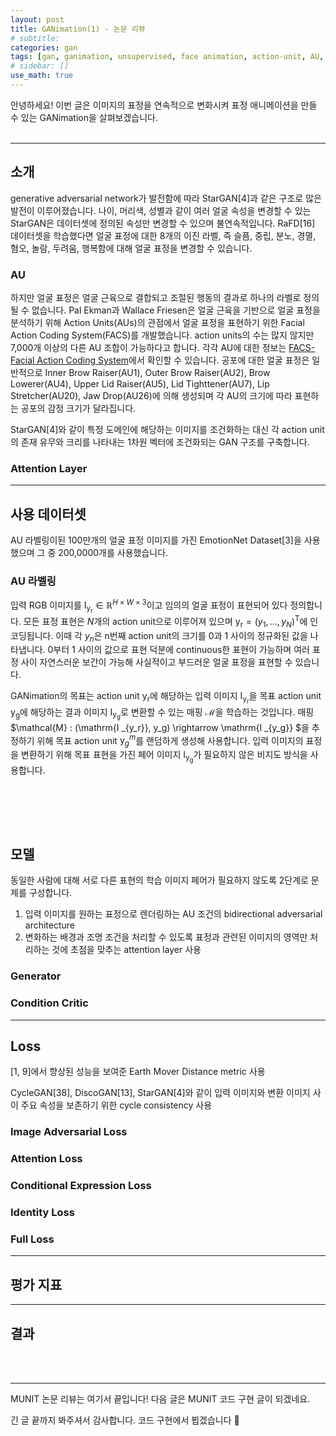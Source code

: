 ```yaml
---
layout: post
title: GANimation(1) - 논문 리뷰
# subtitle:
categories: gan
tags: [gan, ganimation, unsupervised, face animation, action-unit, AU, 생성 모델, 논문 리뷰]
# sidebar: []
use_math: true
---
```


안녕하세요!
이번 글은 이미지의 표정을 연속적으로 변화시켜 표정 애니메이션을 만들 수 있는 GANimation을 살펴보겠습니다.
<br><br>

---

## 소개

generative adversarial network가 발전함에 따라 StarGAN[4]과 같은 구조로 많은 발전이 이루어졌습니다. 나이, 머리색, 성별과 같이 여러 얼굴 속성을 변경할 수 있는 StarGAN은 데이터셋에 정의된 속성만 변경할 수 있으며 불연속적입니다. RaFD[16] 데이터셋을 학습했다면 얼굴 표정에 대한 8개의 이진 라벨, 즉 슬픔, 중립, 분노, 경멸, 혐오, 놀람, 두려움, 행복함에 대해 얼굴 표정을 변경할 수 있습니다.

### AU
하지만 얼굴 표정은 얼굴 근육으로 결합되고 조절된 행동의 결과로 하나의 라벨로 정의될 수 없습니다. Pal Ekman과 Wallace Friesen은 얼굴 근육을 기반으로 얼굴 표정을 분석하기 위해 Action Units(AUs)의 관점에서 얼굴 표정을 표현하기 위한 Facial Action Coding System(FACS)를 개발했습니다. action units의 수는 많지 않지만 7,000개 이상의 다른 AU 조합이 가능하다고 합니다. 각각 AU에 대한 정보는 <a href="https://www.cs.cmu.edu/~face/facs.htm" target="_blank">FACS-Facial Action Coding System</a>에서 확인할 수 있습니다. 공포에 대한 얼굴 표정은 일반적으로 Inner Brow Raiser(AU1), Outer Brow Raiser(AU2), Brow Lowerer(AU4), Upper Lid Raiser(AU5), Lid Tighttener(AU7), Lip Stretcher(AU20), Jaw Drop(AU26)에 의해 생성되며 각 AU의 크기에 따라 표현하는 공포의 감정 크기가 달라집니다.

StarGAN[4]와 같이 특정 도메인에 해당하는 이미지를 조건화하는 대신 각 action unit의 존재 유무와 크리를 나타내는 1차원 벡터에 조건화되는 GAN 구조를 구축합니다.


### Attention Layer

---

## 사용 데이터셋
AU 라벨링이된 100만개의 얼굴 표정 이미지를 가진 EmotionNet Dataset[3]을 사용했으며 그 중 200,0000개를 사용했습니다.

### AU 라벨링
입력 RGB 이미지를 $\mathrm{I _{y_r}} \in \mathbb{R} ^{H \times W \times 3}$이고 임의의 얼굴 표정이 표현되어 있다 정의합니다. 모든 표정 표현은 $N$개의 action unit으로 이루어져 있으며 $\mathrm{y_r} = (y_1, \dots, y_N)^{\mathsf{T}}$에 인코딩됩니다. 이때 각 $y_n$은 n번째 action unit의 크기를 0과 1 사이의 정규화된 값을 나타냅니다. 0부터 1 사이의 값으로 표현 덕분에 continuous한 표현이 가능하며 여러 표정 사이 자연스러운 보간이 가능해 사실적이고 부드러운 얼굴 표정을 표현할 수 있습니다.

GANimation의 목표는 action unit $\mathrm{y_r}$에 해당하는 입력 이미지 $\mathrm{I _{y_r}}$을 목표 action unit $\mathrm{y_g}$에 해당하는 결과 이미지 $\mathrm{I _{y_g}}$로 변환할 수 있는 매핑 $\mathcal{M}$을 학습하는 것입니다. 매핑 $\mathcal{M} : (\mathrm{I _{y_r}}, y_g) \rightarrow \mathrm{I _{y_g}} $을 추정하기 위해 목표 action unit $\mathrm{y}^m_g$를 랜덤하게 생성해 사용합니다. 입력 이미지의 표정을 변환하기 위해 목표 표현을 가진 페어 이미지 $\mathrm{I _{y_g}}$가 필요하지 않은 비지도 방식을 사용합니다.

<br><br>
---

## 모델

동일한 사람에 대해 서로 다른 표현의 학습 이미지 페어가 필요하지 않도록 2단계로 문제를 구성합니다.
1. 입력 이미지를 원하는 표정으로 렌더링하는 AU 조건의 bidirectional adversarial architecture
2. 변화하는 배경과 조명 조건을 처리할 수 있도록 표정과 관련된 이미지의 영역만 처리하는 것에 초점을 맞추는 attention layer 사용


### Generator

### Condition Critic

---

## Loss
[1, 9]에서 향상된 성능을 보여준 Earth Mover Distance metric 사용

CycleGAN[38], DiscoGAN[13], StarGAN[4]와 같이 입력 이미지와 변환 이미지 사이 주요 속성을 보존하기 위한 cycle consistency 사용

### Image Adversarial Loss

### Attention Loss

### Conditional Expression Loss

### Identity Loss

### Full Loss

---

## 평가 지표


---

## 결과


<br><br>

---

MUNIT 논문 리뷰는 여기서 끝입니다! 다음 글은 MUNIT 코드 구현 글이 되겠네요.

긴 글 끝까지 봐주셔서 감사합니다. 코드 구현에서 뵙겠습니다 :lemon:
